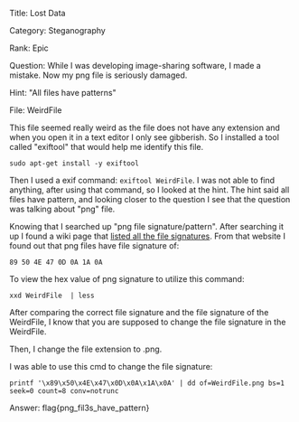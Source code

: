 Title: Lost Data

Category: Steganography

Rank: Epic

Question: While I was developing image-sharing software, I made a mistake. Now my png file is seriously damaged.

Hint: "All files have patterns"

File: WeirdFile

This file seemed really weird as the file does not have any extension and when you open it in a text editor I only see gibberish. So I installed a tool called "exiftool" that would help me identify this file.

```
sudo apt-get install -y exiftool
```

Then I used a exif command: `exiftool WeirdFile`. I was not able to find anything, after using that command, so I looked at the hint. The hint said all files have pattern, and looking closer to the question I see that the question was talking about "png" file.

Knowing that I searched up "png file signature/pattern". After searching it up I found a wiki page that [listed all the file signatures](https://en.wikipedia.org/wiki/List_of_file_signatures). From that website I found out that png files have file signature of:

```
89 50 4E 47 0D 0A 1A 0A
```

To view the hex value of png signature to utilize this command:

```
xxd WeirdFile  | less
```

After comparing the correct file signature and the file signature of the WeirdFile, I know that you are supposed to change the file signature in the WeirdFile. 

Then, I change the file extension to .png.

I was able to use this cmd to change the file signature:
```
printf '\x89\x50\x4E\x47\x0D\x0A\x1A\x0A' | dd of=WeirdFile.png bs=1 seek=0 count=8 conv=notrunc
```

Answer: flag{png_fil3s_have_pattern}